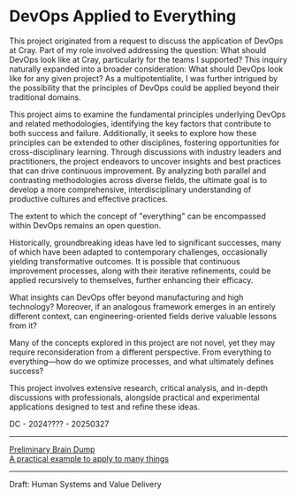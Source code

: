 # DevOps Applied to Everything

This project originated from a request to discuss the application of DevOps at
Cray. Part of my role involved addressing the question: What should DevOps look like at Cray, particularly for the teams I supported? This inquiry naturally
expanded into a broader consideration: What should DevOps look like for any
given project? As a multipotentialite, I was further intrigued by the
possibility that the principles of DevOps could be applied beyond their
traditional domains.

This project aims to examine the fundamental principles underlying DevOps and
related methodologies, identifying the key factors that contribute to both
success and failure. Additionally, it seeks to explore how these principles can
be extended to other disciplines, fostering opportunities for cross-disciplinary
learning. Through discussions with industry leaders and practitioners, the
project endeavors to uncover insights and best practices that can drive
continuous improvement. By analyzing both parallel and contrasting methodologies
across diverse fields, the ultimate goal is to develop a more comprehensive,
interdisciplinary understanding of productive cultures and effective practices.

The extent to which the concept of "everything" can be encompassed within DevOps
remains an open question.

Historically, groundbreaking ideas have led to significant successes, many of
which have been adapted to contemporary challenges, occasionally yielding
transformative outcomes. It is possible that continuous improvement processes,
along with their iterative refinements, could be applied recursively to
themselves, further enhancing their efficacy.

What insights can DevOps offer beyond manufacturing and high technology?
Moreover, if an analogous framework emerges in an entirely different context,
can engineering-oriented fields derive valuable lessons from it?

Many of the concepts explored in this project are not novel, yet they may
require reconsideration from a different perspective. From everything to
everything—how do we optimize processes, and what ultimately defines success?

This project involves extensive research, critical analysis, and in-depth
discussions with professionals, alongside practical and experimental
applications designed to test and refine these ideas.

DC - 2024???? - 20250327

---

[Preliminary Brain Dump](brain-dump.md)  
[A practical example to apply to many things](practical-example.md)  

---

Draft: Human Systems and Value Delivery

